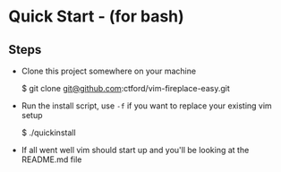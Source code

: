 # Quick Start - (for bash)

## Steps

- Clone this project somewhere on your machine

    $ git clone git@github.com:ctford/vim-fireplace-easy.git

- Run the install script, use `-f` if you want to replace your existing vim setup

    $ ./quickinstall

- If all went well vim should start up and you'll be looking at the README.md file

